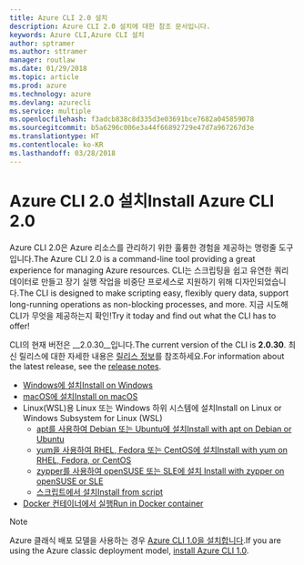 ```yaml
---
title: Azure CLI 2.0 설치
description: Azure CLI 2.0 설치에 대한 참조 문서입니다.
keywords: Azure CLI,Azure CLI 설치
author: sptramer
ms.author: sttramer
manager: routlaw
ms.date: 01/29/2018
ms.topic: article
ms.prod: azure
ms.technology: azure
ms.devlang: azurecli
ms.service: multiple
ms.openlocfilehash: f3adcb838c8d335d3e03691bce7682a045859078
ms.sourcegitcommit: b5a6296c006e3a44f66892729e47d7a967267d3e
ms.translationtype: HT
ms.contentlocale: ko-KR
ms.lasthandoff: 03/28/2018
---
```

# <a name="install-azure-cli-20"></a><span data-ttu-id="47cca-104">Azure CLI 2.0 설치</span><span class="sxs-lookup"><span data-stu-id="47cca-104">Install Azure CLI 2.0</span></span>

<span data-ttu-id="47cca-105">Azure CLI 2.0은 Azure 리소스를 관리하기 위한 훌륭한 경험을 제공하는 명령줄 도구입니다.</span><span class="sxs-lookup"><span data-stu-id="47cca-105">The Azure CLI 2.0 is a command-line tool providing a great experience for managing Azure resources.</span></span> <span data-ttu-id="47cca-106">CLI는 스크립팅을 쉽고 유연한 쿼리 데이터로 만들고 장기 실행 작업을 비중단 프로세스로 지원하기 위해 디자인되었습니다.</span><span class="sxs-lookup"><span data-stu-id="47cca-106">The CLI is designed to make scripting easy, flexibly query data, support long-running operations as non-blocking processes, and more.</span></span> <span data-ttu-id="47cca-107">지금 시도해 CLI가 무엇을 제공하는지 확인!</span><span class="sxs-lookup"><span data-stu-id="47cca-107">Try it today and find out what the CLI has to offer!</span></span>

<span data-ttu-id="47cca-108">CLI의 현재 버전은 __2.0.30__입니다.</span><span class="sxs-lookup"><span data-stu-id="47cca-108">The current version of the CLI is __2.0.30__.</span></span> <span data-ttu-id="47cca-109">최신 릴리스에 대한 자세한 내용은 [릴리스 정보](release-notes-azure-cli.md)를 참조하세요.</span><span class="sxs-lookup"><span data-stu-id="47cca-109">For information about the latest release, see the [release notes](release-notes-azure-cli.md).</span></span>

* [<span data-ttu-id="47cca-110">Windows에 설치</span><span class="sxs-lookup"><span data-stu-id="47cca-110">Install on Windows</span></span>](install-azure-cli-windows.md)
* [<span data-ttu-id="47cca-111">macOS에 설치</span><span class="sxs-lookup"><span data-stu-id="47cca-111">Install on macOS</span></span>](install-azure-cli-macos.md)
* <span data-ttu-id="47cca-112">Linux(WSL)용 Linux 또는 Windows 하위 시스템에 설치</span><span class="sxs-lookup"><span data-stu-id="47cca-112">Install on Linux or Windows Subsystem for Linux (WSL)</span></span>
  * [<span data-ttu-id="47cca-113">apt를 사용하여 Debian 또는 Ubuntu에 설치</span><span class="sxs-lookup"><span data-stu-id="47cca-113">Install with apt on Debian or Ubuntu</span></span>](install-azure-cli-apt.md)
  * [<span data-ttu-id="47cca-114">yum을 사용하여 RHEL, Fedora 또는 CentOS에 설치</span><span class="sxs-lookup"><span data-stu-id="47cca-114">Install with yum on RHEL, Fedora, or CentOS </span></span>](install-azure-cli-yum.md)
  * [<span data-ttu-id="47cca-115">zypper를 사용하여 openSUSE 또는 SLE에 설치 </span><span class="sxs-lookup"><span data-stu-id="47cca-115">Install with zypper on openSUSE or SLE </span></span>](install-azure-cli-zypper.md)
  * [<span data-ttu-id="47cca-116">스크립트에서 설치</span><span class="sxs-lookup"><span data-stu-id="47cca-116">Install from script</span></span>](install-azure-cli-linux.md)
* [<span data-ttu-id="47cca-117">Docker 컨테이너에서 실행</span><span class="sxs-lookup"><span data-stu-id="47cca-117">Run in Docker container</span></span>](run-azure-cli-docker.md)

> [!NOTE]
> <span data-ttu-id="47cca-118">Azure 클래식 배포 모델을 사용하는 경우 [Azure CLI 1.0을 설치합니다](/azure/cli-install-nodejs).</span><span class="sxs-lookup"><span data-stu-id="47cca-118">If you are using the Azure classic deployment model, [install Azure CLI 1.0](/azure/cli-install-nodejs).</span></span>

